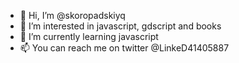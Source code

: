 - 👋 Hi, I’m @skoropadskiyq
- 👀 I’m interested in javascript, gdscript and books
- 🌱 I’m currently learning javascript
- 📫 You can reach me on twitter @LinkeD41405887
